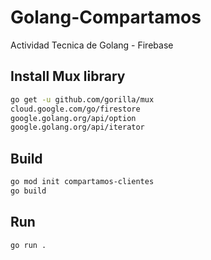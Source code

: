 # Golang-Compartamos
Actividad Tecnica de Golang - Firebase
## Install Mux library

```bash
go get -u github.com/gorilla/mux
cloud.google.com/go/firestore
google.golang.org/api/option
google.golang.org/api/iterator
```

## Build

```bash
go mod init compartamos-clientes
go build
```

## Run

```bash
go run .
```
